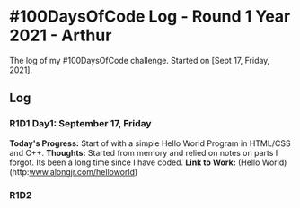 # #100DaysOfCode Log - Round 1 Year 2021 - Arthur
The log of my #100DaysOfCode challenge. Started on [Sept 17, Friday, 2021].

## Log

### R1D1 Day1: September 17, Friday 
**Today's Progress:** Start of with a simple Hello World Program in HTML/CSS and C++. 
**Thoughts:** Started from memory and relied on notes on parts I forgot. Its been a long time since I have coded. 
**Link to Work:** (Hello World) (http:www.alongjr.com/helloworld)

### R1D2





